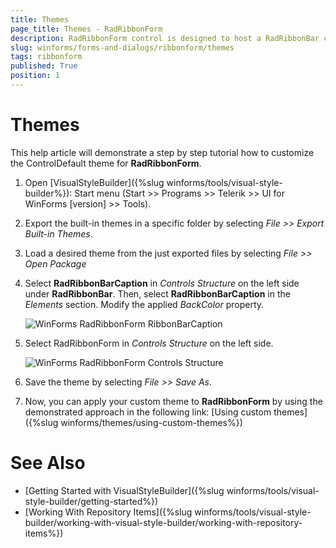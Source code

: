 ```yaml
---
title: Themes
page_title: Themes - RadRibbonForm
description: RadRibbonForm control is designed to host a RadRibbonBar control and mimic the Microsoft Office 2007 UI form style.
slug: winforms/forms-and-dialogs/ribbonform/themes
tags: ribbonform
published: True
position: 1 
---
```


# Themes

This help article will demonstrate a step by step tutorial how to customize the ControlDefault theme for __RadRibbonForm__. 

1. Open [VisualStyleBuilder]({%slug winforms/tools/visual-style-builder%}): Start menu (Start >> Programs >> Telerik >> UI for WinForms [version] >> Tools).

1. Export the built-in themes in a specific folder by selecting *File >> Export Built-in Themes*.

1. Load a desired theme from the just exported files by selecting *File >> Open Package*

1. Select __RadRibbonBarCaption__ in *Controls Structure* on the left side under __RadRibbonBar__. Then, select __RadRibbonBarCaption__ in the *Elements* section. Modify the applied *BackColor* property. 

	![WinForms RadRibbonForm RibbonBarCaption](images/forms-and-dialogs-ribbonform-customizing-appearance-themes001.png)

1. Select RadRibbonForm in *Controls Structure* on the left side. 

	![WinForms RadRibbonForm Controls Structure](images/forms-and-dialogs-ribbonform-customizing-appearance-themes002.png)

1. Save the theme by selecting *File >> Save As*.

1. Now, you can apply your custom theme to __RadRibbonForm__ by using the demonstrated approach in the following link: [Using custom themes]({%slug winforms/themes/using-custom-themes%})

# See Also 

* [Getting Started with VisualStyleBuilder]({%slug winforms/tools/visual-style-builder/getting-started%})
* [Working With Repository Items]({%slug winforms/tools/visual-style-builder/working-with-visual-style-builder/working-with-repository-items%})
